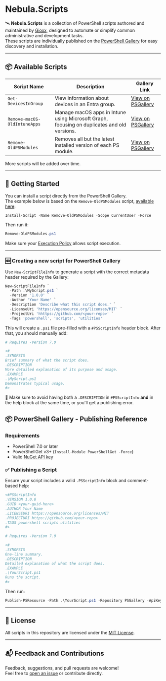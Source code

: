 # Nebula.Scripts

🛰️ **Nebula.Scripts** is a collection of PowerShell scripts authored and maintained by [Gioxx](https://github.com/gioxx), designed to automate or simplify common administrative and development tasks.  
These scripts are individually published on the [PowerShell Gallery](https://www.powershellgallery.com/) for easy discovery and installation.

---

## 📦 Available Scripts

| Script Name            | Description                                                      | Gallery Link |
|------------------------|------------------------------------------------------------------|--------------|
| `Get-DevicesInGroup`  | View information about devices in an Entra group. | [View on PSGallery](https://www.powershellgallery.com/packages/Get-DevicesInGroup) |
| `Remove-macOS-OldIntuneApps`  | Manage macOS apps in Intune using Microsoft Graph, focusing on duplicates and old versions. | [View on PSGallery](https://www.powershellgallery.com/packages/Remove-macOS-OldIntuneApps) |
| `Remove-OldPSModules`  | Removes all but the latest installed version of each PS module. | [View on PSGallery](https://www.powershellgallery.com/packages/Remove-OldPSModules) |

More scripts will be added over time.

---

## 🚀 Getting Started

You can install a script directly from the PowerShell Gallery.  
The example below is based on the `Remove-OldPSModules` script, [available here](Management/Remove-OldPSModules.ps1):

```powershell
Install-Script -Name Remove-OldPSModules -Scope CurrentUser -Force
```

Then run it:

```powershell
Remove-OldPSModules.ps1
```

Make sure your [Execution Policy](https://learn.microsoft.com/en-us/powershell/module/microsoft.powershell.core/about/about_execution_policies) allows script execution.

---

### 🆕 Creating a new script for PowerShell Gallery

Use `New-ScriptFileInfo` to generate a script with the correct metadata header required by the Gallery:

```powershell
New-ScriptFileInfo `
  -Path .\MyScript.ps1 `
  -Version '1.0.0' `
  -Author 'Your Name' `
  -Description 'Describe what this script does.' `
  -LicenseUri 'https://opensource.org/licenses/MIT' `
  -ProjectUri 'hhttps://github.com/<your-repo>' `
  -Tags 'powershell', 'scripts', 'utilities'
```

This will create a `.ps1` file pre-filled with a `#PSScriptInfo` header block. After that, you should manually add:

```powershell
# Requires -Version 7.0

<#
.SYNOPSIS
Brief summary of what the script does.
.DESCRIPTION
More detailed explanation of its purpose and usage.
.EXAMPLE
.\MyScript.ps1
Demonstrates typical usage.
#>
```

📝 Make sure to avoid having both a `.DESCRIPTION` in `#PSScriptInfo` **and** in the help block at the same time, or you'll get a publishing error.


## 📦 PowerShell Gallery - Publishing Reference

### Requirements

- PowerShell 7.0 or later
- PowerShellGet v3+ (`Install-Module PowerShellGet -Force`)
- Valid [NuGet API key](https://www.powershellgallery.com/account/apikeys)

### ✅ Publishing a Script

Ensure your script includes a valid `.PSScriptInfo` block and comment-based help:

```powershell
<#PSScriptInfo
.VERSION 1.0.0
.GUID <your-guid-here>
.AUTHOR Your Name
.LICENSEURI https://opensource.org/licenses/MIT
.PROJECTURI https://github.com/<your-repo>
.TAGS powershell scripts utilities
#>

# Requires -Version 7.0

<#
.SYNOPSIS
One-line summary.
.DESCRIPTION
Detailed explanation of what the script does.
.EXAMPLE
.\YourScript.ps1
Runs the script.
#>
```

Then run:

```powershell
Publish-PSResource -Path .\YourScript.ps1 -Repository PSGallery -ApiKey '<your-api-key>' -Verbose
```

---

## 📄 License

All scripts in this repository are licensed under the [MIT License](https://opensource.org/licenses/MIT).

---

## 📬 Feedback and Contributions

Feedback, suggestions, and pull requests are welcome!  
Feel free to [open an issue](https://github.com/gioxx/Nebula.Scripts/issues) or contribute directly.